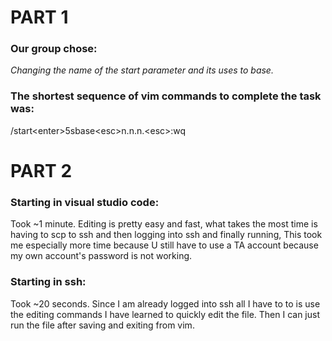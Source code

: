 # PART 1 #

### Our group chose: ###
*Changing the name of the start parameter and its uses to base.*
### The shortest sequence of vim commands to complete the task was: ###
/start\<enter>5sbase\<esc>n.n.n.\<esc>:wq

# PART 2 #
### Starting in visual studio code: ###
Took ~1 minute. Editing is pretty easy and fast, what takes the most time is having to scp to ssh and then logging into ssh and finally running, This took me especially more time because U still have to use a TA account because my own account's password is not working.

### Starting in ssh: ###
Took ~20 seconds. Since I am already logged into ssh all I have to to is use the editing commands I have learned to quickly edit the file. Then I can just run the file after saving and exiting from vim.




